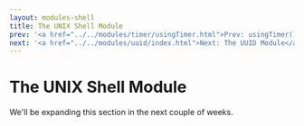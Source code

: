```yaml
---
layout: modules-shell
title: The UNIX Shell Module
prev: '<a href="../../modules/timer/usingTimer.html">Prev: usingTimer()</a>'
next: '<a href="../../modules/uuid/index.html">Next: The UUID Module</a>'
---
```


# The UNIX Shell Module

We'll be expanding this section in the next couple of weeks.